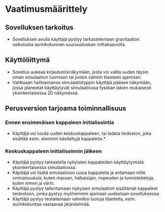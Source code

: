 # Vaatimusmäärittely #

## Sovelluksen tarkoitus ##

* Sovelluksen avulla käyttäjä pystyy tarkastelemaan gravitaation vaikutusta aurinkokunnan suuruusluokan mittakaavoilla.

## Käyttöliittymä ##

* Sovellus aukeaa kirjautumisnäkymään, josta voi valita uuden täysin oman simulaation luomisen tai jonkin valmiin tilanteen ajamisen.
* Valittuaan halitsemansa simulaatiotyppin käyttäjä pääsee näkymään, jossa planeetat käyttäytyvät simulaatiossa fysiikan lakien mukaisesti yksinkertaisessa 2D näkymässä.

## Perusversion tarjoama toiminnallisuus ##

### Ennen ensimmäisen kappaleen initialisointia ###

* Käyttäjä voi luoda uuden keskuskappaleen, tai ladata tiedoston, joka sisältää esim. aiemmin käsiteltyjä kappaleita.* 

### Keskuskappaleen initialisoinnin jälkeen ###

* Käyttäjä pystyy tarkastella nykyisten kappaleiden käyttäytymistä yksinkertaisessa simulaatiossa.
* Käyttäjä voi lisätä simulaatioon uusia kappaleita ja antamaan niille ominaisuuksia, kuten massan, halkaisijan, nopeuden ja tunnistetietoja, kuten nimen ja värin.
* Käyttäjä pystyy tallentamaan nykyisen simulaation sisältämät kappaleet tiedostoon, jonka pystyy myöhemmin ajamaan uudestaan sovelluksessa.
* Käyttäjä pystyy testailemaan valmiiksi luotuja tilanteita, esim. aurinkokuntaa vastaavaa järjestelmää.
